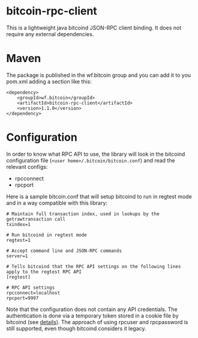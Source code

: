 bitcoin-rpc-client
==================

This is a lightweight java bitcoind JSON-RPC client binding. It does not require any external dependencies.

Maven
=====
The package is published in the wf.bitcoin group and you can add it to you pom.xml adding a section like this:

```
<dependency>
    <groupId>wf.bitcoin</groupId>
    <artifactId>bitcoin-rpc-client</artifactId>
    <version>1.1.0</version>
</dependency>
```


Configuration
=====
In order to know what RPC API to use, the library will look in the bitcoind configuration file (`<user home>/.bitcoin/bitcoin.conf`) and read the relevant configs:
- rpcconnect
- rpcport

Here is a sample bitcoin.conf that will setup bitcoind to run in regtest mode and in a way compatible with this library:

```
# Maintain full transaction index, used in lookups by the getrawtransaction call
txindex=1

# Run bitcoind in regtest mode
regtest=1

# Accept command line and JSON-RPC commands
server=1

# Tells bitcoind that the RPC API settings on the following lines apply to the regtest RPC API
[regtest]

# RPC API settings
rpcconnect=localhost
rpcport=9997
```

Note that the configuration does not contain any API credentials. The authentication is done via a temporary token stored in a cookie file by bitcoind (see [details](https://bitcoin.org/en/release/v0.12.0#rpc-random-cookie-rpc-authentication)). The approach of using rpcuser and rpcpassword is still supported, even though bitcoind considers it legacy.